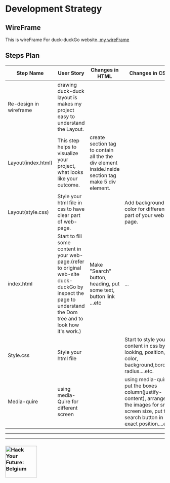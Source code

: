 # Development Strategy

## WireFrame

This is wireFrame For duck-duckGo website.[ my wireFrame](https://wireframe.cc/HF5BIV)

## Steps Plan

| Step Name| User Story | Changes in HTML | Changes in CSS |
| --- | --- | --- | --- |
| Re-design in wireframe| drawing  duck-duck layout is makes my project easy to understand the Layout. | |  |  
| Layout(index.html)| This step helps to visualize your project, what looks like your outcome. |create section tag to contain all the the div element inside.Inside section tag make 5 div element. |
| Layout(style.css) | Style your html file in css to have clear part of web-page. | | Add background-color for different part of your web-page. |
| index.html | Start to fill some content in your web-page.(refer to original web-site duck-duckGo by inspect the page to understand the Dom tree and to look how it's work.) | Make "Search" button, heading, put some text, button link ...etc | ... |
|Style.css |  Style your html file | | Start to style your content in css by looking, position, color, background,border-radius....etc.
|Media-quire |  using media-Quire for different screen | | using media-quire, put the boxes column(justify-content), arrange the images for small screen size, put the search button in exact position....etc.


---
---

### <a href="https://hackyourfuture.be" target="_blank"><img src="https://user-images.githubusercontent.com/18554853/63941625-4c7c3d00-ca6c-11e9-9a76-8d5e3632fe70.jpg" width="100" height="100" alt="Hack Your Future: Belgium"></a>
